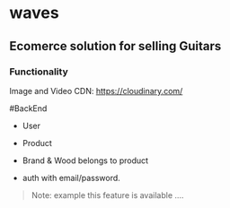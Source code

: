 # waves

## Ecomerce solution for selling Guitars

### Functionality
Image and Video CDN: https://cloudinary.com/


#BackEnd
* User
* Product
* Brand & Wood belongs to product

* auth with email/password. 



>Note:  example this feature is available ....<br>
